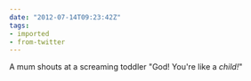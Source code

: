 ```yaml
---
date: "2012-07-14T09:23:42Z"
tags:
- imported
- from-twitter
---
```

A mum shouts at a screaming toddler "God! You're like a *child!*"
